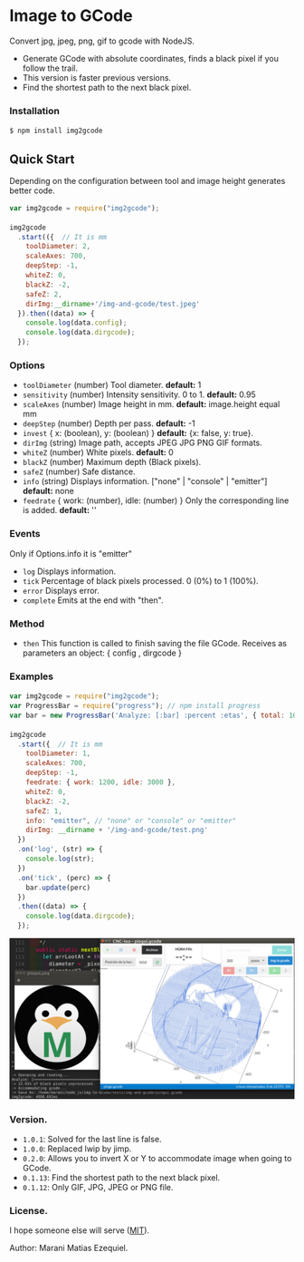 # Image to GCode
Convert jpg, jpeg, png, gif to gcode with NodeJS.

- Generate GCode with absolute coordinates, finds a black pixel if you follow the trail.
- This version is faster previous versions.
- Find the shortest path to the next black pixel.

### Installation
```bash
$ npm install img2gcode
```

## Quick Start
Depending on the configuration between tool and image height generates better code.

```Javascript
var img2gcode = require("img2gcode");

img2gcode
  .start(({  // It is mm
    toolDiameter: 2,
    scaleAxes: 700,
    deepStep: -1,
    whiteZ: 0,
    blackZ: -2,
    safeZ: 2,
    dirImg:__dirname+'/img-and-gcode/test.jpeg'
  }).then((data) => {
    console.log(data.config);
    console.log(data.dirgcode);
  });
```

### Options
- `toolDiameter` (number) Tool diameter. **default:** 1
- `sensitivity` (number) Intensity sensitivity. 0 to 1. **default:** 0.95
- `scaleAxes` (number)  Image height in mm. **default:** image.height equal mm
- `deepStep` (number) Depth per pass. **default:** -1
- `invest` { x: (boolean), y: (boolean) } **default:** {x: false, y: true}.
- `dirImg` (string) Image path, accepts JPEG JPG PNG GIF formats.
- `whiteZ` (number) White pixels. **default:** 0
- `blackZ` (number) Maximum depth (Black pixels).
- `safeZ` (number) Safe distance.
- `info` (string) Displays information. ["none" | "console" | "emitter"] **default:** none
- `feedrate` { work: (number), idle: (number) } Only the corresponding line is added. **default:** '' 

### Events
  Only if Options.info it is "emitter"
- `log` Displays information.
- `tick` Percentage of black pixels processed. 0 (0%) to 1 (100%).
- `error` Displays error.
- `complete` Emits at the end with "then".

### Method
- `then`
  This function is called to finish saving the file GCode.
  Receives as parameters an object: { config , dirgcode }

### Examples

```Javascript
var img2gcode = require("img2gcode");
var ProgressBar = require("progress"); // npm install progress
var bar = new ProgressBar('Analyze: [:bar] :percent :etas', { total: 100 });

img2gcode
  .start({  // It is mm
    toolDiameter: 1,
    scaleAxes: 700,
    deepStep: -1,
    feedrate: { work: 1200, idle: 3000 },
    whiteZ: 0,
    blackZ: -2,
    safeZ: 1,
    info: "emitter", // "none" or "console" or "emitter"
    dirImg: __dirname + '/img-and-gcode/test.png'
  })
  .on('log', (str) => {
    console.log(str);
  })
  .on('tick', (perc) => {
    bar.update(perc)
  })
  .then((data) => {
    console.log(data.dirgcode);
  });
```

![img2gcode with CNC-ino](https://github.com/MaraniMatias/img2gcode/blob/master/ej-img2gcode.png)

### Version.
- `1.0.1`: Solved for the last line is false.
- `1.0.0`: Replaced lwip by jimp.
- `0.2.0`: Allows you to invert X or Y to accommodate image when going to GCode.
- `0.1.13`: Find the shortest path to the next black pixel.
- `0.1.12`: Only GIF, JPG, JPEG or PNG file.

### License.
I hope someone else will serve ([MIT](http://opensource.org/licenses/mit-license.php)).

Author: Marani Matias Ezequiel.
